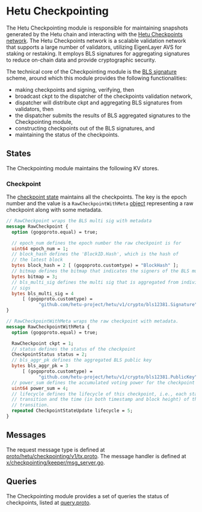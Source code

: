 # Hetu Checkpointing

The Hetu Checkpointing module is responsible for maintaining snapshots generated by the Hetu chain and interacting with the [Hetu Checkpoints network](https://github.com/hetu-project/hetu-checkpoint). The Hetu Checkpoints network is a scalable validation network that supports a large number of validators, utilizing EigenLayer AVS for staking or restaking. It employs BLS signatures for aggregating signatures to reduce on-chain data and provide cryptographic security.

The technical core of the Checkpointing module is the [BLS signature](https://en.wikipedia.org/wiki/BLS_digital_signature) scheme, around which this module provides the following functionalities:

- making checkpoints and signing, verifying, then 
- broadcast ckpt to the dispatcher of the checkpoints validation network,
- dispatcher will distribute ckpt and aggregating BLS signatures from validators, then
- the dispatcher submits the results of BLS aggregated signatures to the Checkpointing module,
- constructing checkpoints out of the BLS signatures, and
- maintaining the status of the checkpoints.

## States

The Checkpointing module maintains the following KV stores.

### Checkpoint

The [checkpoint state](./keeper/ckpt_state.go) maintains all the checkpoints. 
The key is the epoch number and the value is a `RawCheckpointWithMeta`
[object](../../proto/hetu/checkpointing/v1/checkpoint.proto) representing a
raw checkpoint along with some metadata.

```protobuf
// RawCheckpoint wraps the BLS multi sig with metadata
message RawCheckpoint {
  option (gogoproto.equal) = true;

  // epoch_num defines the epoch number the raw checkpoint is for
  uint64 epoch_num = 1;
  // block_hash defines the 'BlockID.Hash', which is the hash of
  // the latest block
  bytes block_hash = 2 [ (gogoproto.customtype) = "BlockHash" ];
  // bitmap defines the bitmap that indicates the signers of the BLS multi sig
  bytes bitmap = 3;
  // bls_multi_sig defines the multi sig that is aggregated from individual BLS
  // sigs
  bytes bls_multi_sig = 4
      [ (gogoproto.customtype) =
            "github.com/hetu-project/hetu/v1/crypto/bls12381.Signature" ];
}

// RawCheckpointWithMeta wraps the raw checkpoint with metadata.
message RawCheckpointWithMeta {
  option (gogoproto.equal) = true;

  RawCheckpoint ckpt = 1;
  // status defines the status of the checkpoint
  CheckpointStatus status = 2;
  // bls_aggr_pk defines the aggregated BLS public key
  bytes bls_aggr_pk = 3
      [ (gogoproto.customtype) =
            "github.com/hetu-project/hetu/v1/crypto/bls12381.PublicKey" ];
  // power_sum defines the accumulated voting power for the checkpoint
  uint64 power_sum = 4;
  // lifecycle defines the lifecycle of this checkpoint, i.e., each state
  // transition and the time (in both timestamp and block height) of this
  // transition.
  repeated CheckpointStateUpdate lifecycle = 5;
}
```

## Messages

The request message type is defined at
[proto/hetu/checkpointing/v1/tx.proto](../../proto/hetu/checkpointing/v1/tx.proto).
The message handler is defined at
[x/checkpointing/keeper/msg_server.go](./keeper/msg_server.go).

## Queries

The Checkpointing module provides a set of queries the status of
checkpoints, listed at
[query.proto](../../proto/hetu/checkpointing/v1/query.proto).

